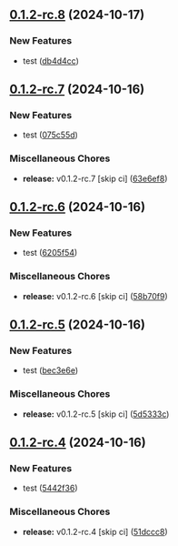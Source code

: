 ## [0.1.2-rc.8](https://github.com/KingTimer12/MYK-Desktop/compare/v0.1.2-rc.7...v0.1.2-rc.8) (2024-10-17)


### New Features

* test ([db4d4cc](https://github.com/KingTimer12/MYK-Desktop/commit/db4d4cc55fc817707f4d78daad12ef2dae10f0af))

## [0.1.2-rc.7](https://github.com/KingTimer12/MYK-Desktop/compare/v0.1.2-rc.6...v0.1.2-rc.7) (2024-10-16)


### New Features

* test ([075c55d](https://github.com/KingTimer12/MYK-Desktop/commit/075c55d1efe541f3d995c037a0c69d2e3182bf12))


### Miscellaneous Chores

* **release:** v0.1.2-rc.7 [skip ci] ([63e6ef8](https://github.com/KingTimer12/MYK-Desktop/commit/63e6ef8fa57bbecc135e3d08fd65bd422d0ca363))

## [0.1.2-rc.6](https://github.com/KingTimer12/MYK-Desktop/compare/v0.1.2-rc.5...v0.1.2-rc.6) (2024-10-16)


### New Features

* test ([6205f54](https://github.com/KingTimer12/MYK-Desktop/commit/6205f54363796b9d220be7677f53e75a49c3820d))


### Miscellaneous Chores

* **release:** v0.1.2-rc.6 [skip ci] ([58b70f9](https://github.com/KingTimer12/MYK-Desktop/commit/58b70f90baaa153cc5a2a66c43a3efc5740e8b7c))

## [0.1.2-rc.5](https://github.com/KingTimer12/MYK-Desktop/compare/v0.1.2-rc.4...v0.1.2-rc.5) (2024-10-16)


### New Features

* test ([bec3e6e](https://github.com/KingTimer12/MYK-Desktop/commit/bec3e6ea01c0cfe9dec33876ffc562fb3b1427e6))


### Miscellaneous Chores

* **release:** v0.1.2-rc.5 [skip ci] ([5d5333c](https://github.com/KingTimer12/MYK-Desktop/commit/5d5333cb44c1219051b1e666a3ede09cb2107559))

## [0.1.2-rc.4](https://github.com/KingTimer12/MYK-Desktop/compare/v0.1.2-rc.3...v0.1.2-rc.4) (2024-10-16)


### New Features

* test ([5442f36](https://github.com/KingTimer12/MYK-Desktop/commit/5442f36d150b2260d3536cd1fd11a48c281705dd))


### Miscellaneous Chores

* **release:** v0.1.2-rc.4 [skip ci] ([51dccc8](https://github.com/KingTimer12/MYK-Desktop/commit/51dccc8960ad12b3cec0e7ee9704f28673895a34))

